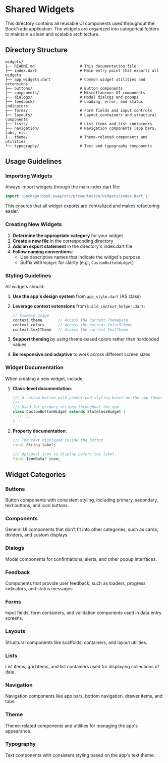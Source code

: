 # Shared Widgets

This directory contains all reusable UI components used throughout the BookTrade application. The widgets are organized into categorical folders to maintain a clean and scalable architecture.

## Directory Structure

```
widgets/
├── README.md                    # This documentation file
├── index.dart                   # Main entry point that exports all widgets
├── app_widgets.dart             # Common widget utilities and extensions
├── buttons/                     # Button components
├── components/                  # Miscellaneous UI components
├── dialogs/                     # Modal dialogs and popups
├── feedback/                    # Loading, error, and status indicators
├── forms/                       # Form fields and input controls
├── layouts/                     # Layout containers and structural components
├── lists/                       # List items and list containers
├── navigation/                  # Navigation components (app bars, tabs, etc.)
├── theme/                       # Theme-related components and utilities
└── typography/                  # Text and typography components
```

## Usage Guidelines

### Importing Widgets

Always import widgets through the main index.dart file:

```dart
import 'package:book_swap/src/presentation/widgets/index.dart';
```

This ensures that all widget exports are centralized and makes refactoring easier.

### Creating New Widgets

1. **Determine the appropriate category** for your widget
2. **Create a new file** in the corresponding directory
3. **Add an export statement** in the directory's index.dart file
4. **Follow naming conventions**:
   - Use descriptive names that indicate the widget's purpose
   - Suffix with `Widget` for clarity (e.g., `CustomButtonWidget`)

### Styling Guidelines

All widgets should:

1. **Use the app's design system** from `app_style.dart` (AS class)
2. **Leverage context extensions** from `build_context_helper.dart`:
   ```dart
   // Example usage
   context.theme       // Access the current ThemeData
   context.colors      // Access the current ColorScheme
   context.textTheme   // Access the current TextTheme
   ```

3. **Support theming** by using theme-based colors rather than hardcoded values
4. **Be responsive and adaptive** to work across different screen sizes

### Widget Documentation

When creating a new widget, include:

1. **Class-level documentation**:
   ```dart
   /// A custom button with predefined styling based on the app theme.
   /// 
   /// Used for primary actions throughout the app.
   class CustomButtonWidget extends StatelessWidget {
     // ...
   }
   ```

2. **Property documentation**:
   ```dart
   /// The text displayed inside the button.
   final String label;
   
   /// Optional icon to display before the label.
   final IconData? icon;
   ```

## Widget Categories

### Buttons
Button components with consistent styling, including primary, secondary, text buttons, and icon buttons.

### Components
General UI components that don't fit into other categories, such as cards, dividers, and custom displays.

### Dialogs
Modal components for confirmations, alerts, and other popup interfaces.

### Feedback
Components that provide user feedback, such as loaders, progress indicators, and status messages.

### Forms
Input fields, form containers, and validation components used in data entry screens.

### Layouts
Structural components like scaffolds, containers, and layout utilities.

### Lists
List items, grid items, and list containers used for displaying collections of data.

### Navigation
Navigation components like app bars, bottom navigation, drawer items, and tabs.

### Theme
Theme-related components and utilities for managing the app's appearance.

### Typography
Text components with consistent styling based on the app's text theme. 